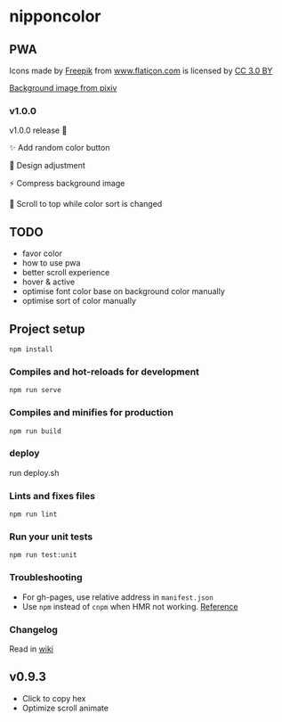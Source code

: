# nipponcolor
## PWA
<!-- https://www.flaticon.com/packs/japan-21 -->
<div>Icons made by <a href="http://www.freepik.com" title="Freepik">Freepik</a> from <a href="https://www.flaticon.com/" title="Flaticon">www.flaticon.com</a> is licensed by <a href="http://creativecommons.org/licenses/by/3.0/" title="Creative Commons BY 3.0" target="_blank">CC 3.0 BY</a></div>        

[Background image from pixiv](https://www.pixiv.net/member_illust.php?mode=medium&illust_id=64253519)

### v1.0.0 
v1.0.0 release :tada:

:sparkles: Add random color button

:lipstick: Design adjustment 

:zap: Compress background image

:bug: Scroll to top while color sort is changed

## TODO
- favor color
- how to use pwa
- better scroll experience
- hover & active
- optimise font color base on background color manually
- optimise sort of color manually

## Project setup
```
npm install
```

### Compiles and hot-reloads for development
```
npm run serve
```

### Compiles and minifies for production
```
npm run build
```

### deploy
run deploy.sh

### Lints and fixes files
```
npm run lint
```

### Run your unit tests
```
npm run test:unit
```

### Troubleshooting
- For gh-pages, use relative address in `manifest.json`
- Use `npm` instead of `cnpm` when HMR not working. [Reference](https://github.com/vuejs/vue-cli/issues/1559)

### Changelog
Read in [wiki](https://github.com/ssshooter/nippon-color/wiki/Changelog)

## v0.9.3
- Click to copy hex
- Optimize scroll animate 
